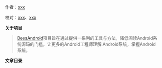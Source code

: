 作者：[xxx](https://github.com/xxx)

校对：[xxx](https://github.com/xxx)、[xxx](https://github.com/xxx)

**关于项目**

> [BeesAndroid](https://github.com/BeesAndroid/BeesAndroid)项目旨在通过提供一系列的工具与方法，降低阅读Android系统源码的门槛，让更多的Android工程师理解
Android系统，掌握Android系统。

**文章目录**


